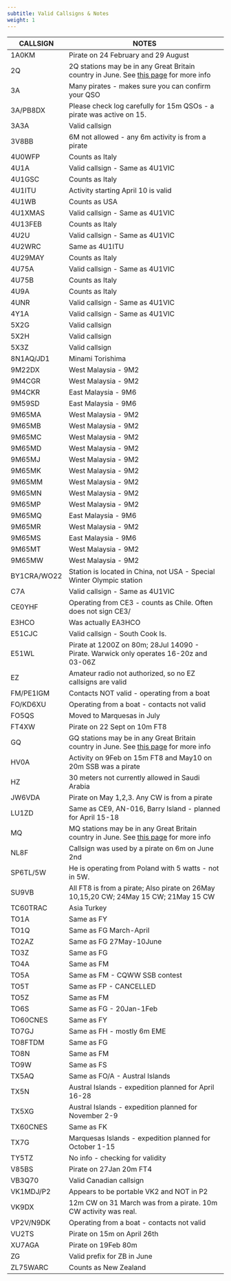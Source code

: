 ```yaml
---
subtitle: Valid Callsigns & Notes
weight: 1
---
```


| CALLSIGN    | NOTES                                                                                                                                                       |
|-------------|-------------------------------------------------------------------------------------------------------------------------------------------------------------|
| 1A0KM       | Pirate on 24 February and 29 August                                                                                                                         |
| 2Q          | 2Q stations may be in any Great Britain country in June. See [this page](https://clublog.freshdesk.com/support/solutions/articles/3000112434) for more info |
| 3A          | Many pirates - makes sure you can confirm your QSO                                                                                                          |
| 3A/PB8DX    | Please check log carefully for 15m QSOs - a pirate was active on 15.                                                                                        |
| 3A3A        | Valid callsign                                                                                                                                              |
| 3V8BB       | 6M not allowed - any 6m activity is from a pirate                                                                                                           |
| 4U0WFP      | Counts as Italy                                                                                                                                             |
| 4U1A        | Valid callsign - Same as 4U1VIC                                                                                                                             |
| 4U1GSC      | Counts as Italy                                                                                                                                             |
| 4U1ITU      | Activity starting April 10 is valid                                                                                                                         |
| 4U1WB       | Counts as USA                                                                                                                                               |
| 4U1XMAS     | Valid callsign - Same as 4U1VIC                                                                                                                             |
| 4U13FEB     | Counts as Italy                                                                                                                                             |
| 4U2U        | Valid callsign - Same as 4U1VIC                                                                                                                             |
| 4U2WRC      | Same as 4U1ITU                                                                                                                                              |
| 4U29MAY     | Counts as Italy                                                                                                                                             |
| 4U75A       | Valid callsign - Same as 4U1VIC                                                                                                                             |
| 4U75B       | Counts as Italy                                                                                                                                             |
| 4U9A        | Counts as Italy                                                                                                                                             |
| 4UNR        | Valid callsign - Same as 4U1VIC                                                                                                                             |
| 4Y1A        | Valid callsign - Same as 4U1VIC                                                                                                                             |
| 5X2G        | Valid callsign                                                                                                                                              |
| 5X2H        | Valid callsign                                                                                                                                              |
| 5X3Z        | Valid callsign                                                                                                                                              |
| 8N1AQ/JD1   | Minami Torishima                                                                                                                                            |
| 9M22DX      | West Malaysia - 9M2                                                                                                                                         |
| 9M4CGR      | West Malaysia - 9M2                                                                                                                                         |
| 9M4CKR      | East Malaysia - 9M6                                                                                                                                         |
| 9M59SD      | East Malaysia - 9M6                                                                                                                                         |
| 9M65MA      | West Malaysia - 9M2                                                                                                                                         |
| 9M65MB      | West Malaysia - 9M2                                                                                                                                         |
| 9M65MC      | West Malaysia - 9M2                                                                                                                                         |
| 9M65MD      | West Malaysia - 9M2                                                                                                                                         |
| 9M65MJ      | West Malaysia - 9M2                                                                                                                                         |
| 9M65MK      | West Malaysia - 9M2                                                                                                                                         |
| 9M65MM      | West Malaysia - 9M2                                                                                                                                         |
| 9M65MN      | West Malaysia - 9M2                                                                                                                                         |
| 9M65MP      | West Malaysia - 9M2                                                                                                                                         |
| 9M65MQ      | East Malaysia - 9M6                                                                                                                                         |
| 9M65MR      | West Malaysia - 9M2                                                                                                                                         |
| 9M65MS      | East Malaysia - 9M6                                                                                                                                         |
| 9M65MT      | West Malaysia - 9M2                                                                                                                                         |
| 9M65MW      | West Malaysia - 9M2                                                                                                                                         |
| BY1CRA/WO22 | Station is located in China, not USA - Special Winter Olympic station                                                                                       |
| C7A         | Valid callsign - Same as 4U1VIC                                                                                                                             |
| CE0YHF      | Operating from CE3 - counts as Chile. Often does not sign CE3/                                                                                              |
| E3HCO       | Was actually EA3HCO                                                                                                                                         |
| E51CJC      | Valid callsign - South Cook Is.                                                                                                                             |
| E51WL       | Pirate at 1200Z on 80m; 28Jul 14090 - Pirate. Warwick only operates 16-20z and 03-06Z                                                                       |
| EZ          | Amateur radio not authorized, so no EZ callsigns are valid                                                                                                  |
| FM/PE1IGM   | Contacts NOT valid - operating from a boat                                                                                                                  |
| FO/KD6XU    | Operating from a boat - contacts not valid                                                                                                                  |
| FO5QS       | Moved to Marquesas in July                                                                                                                                  |
| FT4XW       | Pirate on 22 Sept on 10m FT8                                                                                                                                |
| GQ          | GQ stations may be in any Great Britain country in June. See [this page](https://clublog.freshdesk.com/support/solutions/articles/3000112434) for more info |
| HV0A        | Activity on 9Feb on 15m FT8 and May10 on 20m SSB was a pirate                                                                                               |
| HZ          | 30 meters not currently allowed in Saudi Arabia                                                                                                             |
| JW6VDA      | Pirate on May 1,2,3. Any CW is from a pirate                                                                                                                |
| LU1ZD       | Same as CE9, AN-016, Barry Island - planned for April 15-18                                                                                                 |
| MQ          | MQ stations may be in any Great Britain country in June. See [this page](https://clublog.freshdesk.com/support/solutions/articles/3000112434) for more info |
| NL8F        | Callsign was used by a pirate on 6m on June 2nd                                                                                                             |
| SP6TL/5W    | He is operating from Poland with 5 watts - not in 5W.                                                                                                       |
| SU9VB       | All FT8 is from a pirate; Also pirate on 26May 10,15,20 CW; 24May 15 CW; 21May 15 CW                                                                        |
| TC60TRAC    | Asia Turkey                                                                                                                                                 |
| TO1A        | Same as FY                                                                                                                                                  |
| TO1Q        | Same as FG March-April                                                                                                                                      |
| TO2AZ       | Same as FG 27May-10June                                                                                                                                     |
| TO3Z        | Same as FG                                                                                                                                                  |
| TO4A        | Same as FM                                                                                                                                                  |
| TO5A        | Same as FM - CQWW SSB contest                                                                                                                               |
| TO5T        | Same as FP - CANCELLED                                                                                                                                      |
| TO5Z        | Same as FM                                                                                                                                                  |
| TO6S        | Same as FG - 20Jan-1Feb                                                                                                                                     |
| TO60CNES    | Same as FY                                                                                                                                                  |
| TO7GJ       | Same as FH - mostly 6m EME                                                                                                                                  |
| TO8FTDM     | Same as FG                                                                                                                                                  |
| TO8N        | Same as FM                                                                                                                                                  |
| TO9W        | Same as FS                                                                                                                                                  |
| TX5AQ       | Same as FO/A - Austral Islands                                                                                                                              |
| TX5N        | Austral Islands - expedition planned for April 16-28                                                                                                        |
| TX5XG       | Austral Islands - expedition planned for November 2-9                                                                                                       |
| TX60CNES    | Same as FK                                                                                                                                                  |
| TX7G        | Marquesas Islands - expedition planned for October 1-15                                                                                                     |
| TY5TZ       | No info - checking for validity                                                                                                                             |
| V85BS       | Pirate on 27Jan 20m FT4                                                                                                                                     |
| VB3Q70      | Valid Canadian callsign                                                                                                                                     |
| VK1MDJ/P2   | Appears to be portable VK2 and NOT in P2                                                                                                                    |
| VK9DX       | 12m CW on 31 March was from a pirate. 10m CW activity was real.                                                                                             |
| VP2V/N9DK   | Operating from a boat - contacts not valid                                                                                                                  |
| VU2TS       | Pirate on 15m on April 26th                                                                                                                                 |
| XU7AGA      | Pirate on 19Feb 80m                                                                                                                                         |
| ZG          | Valid prefix for ZB in June                                                                                                                                 |
| ZL75WARC    | Counts as New Zealand                                                                                                                                       |

